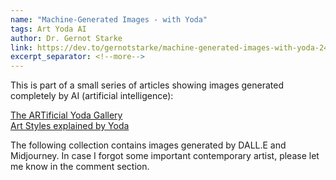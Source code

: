 ```yaml
---
name: "Machine-Generated Images - with Yoda"
tags: Art Yoda AI
author: Dr. Gernot Starke
link: https://dev.to/gernotstarke/machine-generated-images-with-yoda-248d
excerpt_separator: <!--more-->
---
```

This is part of a small series of articles showing images generated completely by AI (artificial intelligence):  

[The ARTificial Yoda Gallery](https://dev.to/gernotstarke/the-art-ificial-yoda-gallery-47oe)  
[Art Styles explained by Yoda](https://dev.to/gernotstarke/yoda-explaining-art-styles-by-example-405e)  
   
The following collection contains images generated by DALL.E and Midjourney. In case I forgot some important contemporary artist, please let me know in the comment section.
<!--more-->

